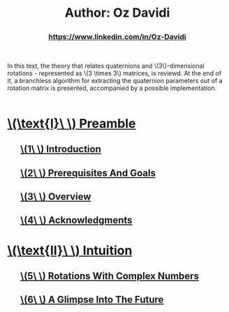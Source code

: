 <script src="load-mathjax.js" async></script>

<h1>
  <p align = "center">Author: Oz Davidi</p>
</h1>
<h3>
  <p align = "center"><a href = "https://www.linkedin.com/in/Oz-Davidi/">https://www.linkedin.com/in/Oz-Davidi</a></p>
</h3>
<br>

In this text, the theory that relates quaternions and \\(3\\)-dimensional rotations - represented as \\(3 \\times 3\\) matrices, is reviewd. At the end of it, a branchless algorithm for extracting the quaternion parameters out of a rotation matrix is presented, accompanied by a possible implementation.
<br><br>

# [\\(\\text{I}\\ \\) Preamble](https://07U.github.io/Quaternions/Preamble)
## &nbsp;&nbsp;&nbsp;&nbsp;&nbsp;&nbsp;[\\(1\\ \\) Introduction](https://07U.github.io/Quaternions/Preamble#1--introduction)
## &nbsp;&nbsp;&nbsp;&nbsp;&nbsp;&nbsp;[\\(2\\ \\) Prerequisites And Goals](https://07U.github.io/Quaternions/Preamble#2--prerequisites-and-goals)
## &nbsp;&nbsp;&nbsp;&nbsp;&nbsp;&nbsp;[\\(3\\ \\) Overview](https://07U.github.io/Quaternions/Preamble#3--overview)
## &nbsp;&nbsp;&nbsp;&nbsp;&nbsp;&nbsp;[\\(4\\ \\) Acknowledgments](https://07U.github.io/Quaternions/Preamble#4--acknowledgments)

# [\\(\\text{II}\\ \\) Intuition](https://07U.github.io/Quaternions/Intuition)
## &nbsp;&nbsp;&nbsp;&nbsp;&nbsp;&nbsp;[\\(5\\ \\) Rotations With Complex Numbers](https://07U.github.io/Quaternions/Intuition#5--rotations-with-complex-numbers)
## &nbsp;&nbsp;&nbsp;&nbsp;&nbsp;&nbsp;[\\(6\\ \\) A Glimpse Into The Future](https://07U.github.io/Quaternions/Intuition#6--a-glimpse-into-the-future)
